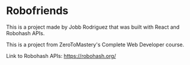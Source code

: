 # Robofriends

This is a project made by Jobb Rodriguez that was built with React and Robohash APIs.

This is a project from ZeroToMastery's Complete Web Developer course.

Link to Robohash APIs: https://robohash.org/
